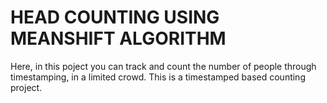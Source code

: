 # HEAD COUNTING USING MEANSHIFT ALGORITHM
Here, in this poject you can track and count the number of people through timestamping, in a limited crowd.
This is a timestamped based counting project.
